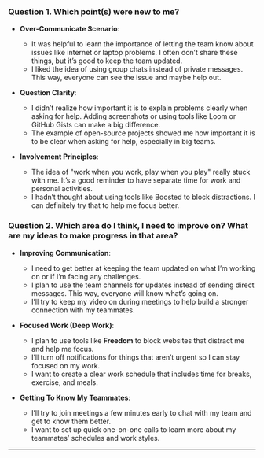 ### Question 1. Which point(s) were new to me?

- **Over-Communicate Scenario**:
    - It was helpful to learn the importance of letting the team know about issues like internet or laptop problems. I often don’t share these things, but it’s good to keep the team updated.
    - I liked the idea of using group chats instead of private messages. This way, everyone can see the issue and maybe help out.

- **Question Clarity**:
    - I didn’t realize how important it is to explain problems clearly when asking for help. Adding screenshots or using tools like Loom or GitHub Gists can make a big difference.
    - The example of open-source projects showed me how important it is to be clear when asking for help, especially in big teams.

- **Involvement Principles**:
    - The idea of "work when you work, play when you play" really stuck with me. It’s a good reminder to have separate time for work and personal activities.
    - I hadn’t thought about using tools like Boosted to block distractions. I can definitely try that to help me focus better.



### Question 2. Which area do I think, I need to improve on? What are my ideas to make progress in that area?

- **Improving Communication**:
    - I need to get better at keeping the team updated on what I’m working on or if I’m facing any challenges.
    - I plan to use the team channels for updates instead of sending direct messages. This way, everyone will know what’s going on.
    - I’ll try to keep my video on during meetings to help build a stronger connection with my teammates.

- **Focused Work (Deep Work)**:
    - I plan to use tools like **Freedom** to block websites that distract me and help me focus.
    - I’ll turn off notifications for things that aren’t urgent so I can stay focused on my work.
    - I want to create a clear work schedule that includes time for breaks, exercise, and meals.

- **Getting To Know My Teammates**:
    - I’ll try to join meetings a few minutes early to chat with my team and get to know them better.
    - I want to set up quick one-on-one calls to learn more about my teammates’ schedules and work styles.

---
